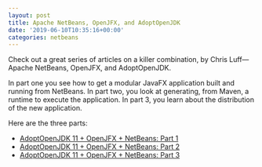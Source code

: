 ```yaml
---
layout: post
title: Apache NetBeans, OpenJFX, and AdoptOpenJDK
date: '2019-06-10T10:35:16+00:00'
categories: netbeans
---
```

<p>Check out a great series of articles on a killer combination, by Chris Luff&#8212;Apache NetBeans, OpenJFX, and AdoptOpenJDK.</p>

<p>In part one you see how to get a modular JavaFX application built and running from NetBeans. In part two, you look at generating, from Maven, a runtime to execute the application. In part 3, you learn about the distribution of the new application.</p>

<p>Here are the three parts:</p>

<ul>
<li><a href="https://dzone.com/articles/adoptopenjdk-11-openjfx-netbeans">AdoptOpenJDK 11 + OpenJFX + NetBeans: Part 1</a></li>
<li><a href="https://dzone.com/articles/adoptopenjdk-11-openjfx-netbeans-part-2">AdoptOpenJDK 11 + OpenJFX + NetBeans: Part 2</a></li>
<li><a href="https://dzone.com/articles/adoptopenjdk-11-openjfx-netbeans-part-3">AdoptOpenJDK 11 + OpenJFX + NetBeans: Part 3</a></li>
</ul>




